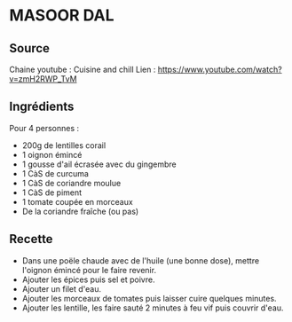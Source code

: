 #  MASOOR DAL
## Source

Chaine youtube : Cuisine and chill
Lien : https://www.youtube.com/watch?v=zmH2RWP_TvM

## Ingrédients 

Pour 4 personnes : 
- 200g de lentilles corail
- 1 oignon émincé
- 1 gousse d'ail écrasée avec du gingembre
- 1 CàS de curcuma
- 1 CàS de coriandre moulue
- 1 CàS de piment
- 1 tomate coupée en morceaux
- De la coriandre fraîche (ou pas)

## Recette

- Dans une poële chaude avec de l'huile (une bonne dose), mettre l'oignon émincé pour le faire revenir.
- Ajouter les épices puis sel et poivre.
- Ajouter un filet d'eau.
- Ajouter les morceaux de tomates puis laisser cuire quelques minutes.
- Ajouter les lentille, les faire sauté 2 minutes à feu vif puis couvrir d'eau.
